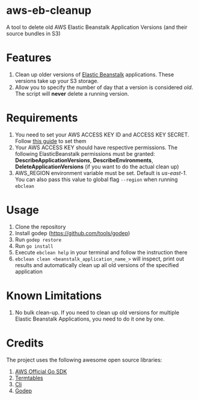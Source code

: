 # aws-eb-cleanup
A tool to delete old AWS Elastic Beanstalk Application Versions (and their source bundles in S3)

# Features

1. Clean up older versions of [Elastic Beanstalk](http://aws.amazon.com/documentation/elastic-beanstalk/) applications. These versions take up your S3 storage.
2. Allow you to specify the number of day that a version is considered *old*. The script will **never** delete a running version.

# Requirements

1. You need to set your AWS ACCESS KEY ID and ACCESS KEY SECRET. Follow [this guide](https://github.com/aws/aws-sdk-go) to set them
2. Your AWS ACCESS KEY should have respective permissions. The following ElasticBeanstalk permissions must be granted: **DescribeApplicationVersions**, **DescribeEnvironments**, **DeleteApplicationVersions** (if you want to do the actual clean up)  
3. AWS_REGION environment variable must be set. Default is *us-east-1*. You can also pass this value to global flag `--region` when running `ebclean`

# Usage

1. Clone the repository
2. Install godep (https://github.com/tools/godep)
3. Run `godep restore`
4. Run `go install`
5. Execute `ebclean help` in your terminal and follow the instruction there
6. `ebclean clean <beanstalk_application_name_>` will inspect, print out results and automatically clean up all old versions of the specified application 

# Known Limitations

1. No bulk clean-up. If you need to clean up old versions for multiple Elastic Beanstalk Applications, you need to do it one by one. 

# Credits

The project uses the following awesome open source libraries:

1. [AWS Official Go SDK](https://github.com/aws/aws-sdk-go)
2. [Termtables](https://github.com/apcera/termtables)
3. [Cli](github.com/codegangsta/cli)
4. [Godep](https://github.com/tools/godep)



